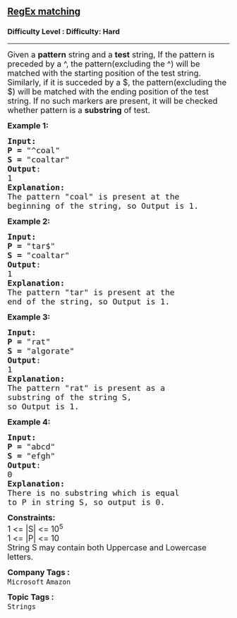 <h2><a href="https://www.geeksforgeeks.org/problems/-regex-matching1145/1?page=2&difficulty=Hard&status=unsolved&sortBy=submissions">RegEx matching</a></h2><h3>Difficulty Level : Difficulty: Hard</h3><hr><div class="problems_problem_content__Xm_eO"><p><span style="font-size: 18px;">Given a <strong>pattern</strong> string and a <strong>test</strong> string, If the pattern is preceded by a ^, the pattern(excluding the ^) will be matched with the starting position of the test string. Similarly, if it is succeded by a $, the pattern(excluding the $) will be matched with the ending position of the test string. If no such markers are present, it will be checked whether pattern is a <strong>substring</strong> of test.</span></p>
<p><span style="font-size: 18px;"><strong>Example 1:</strong></span></p>
<pre><span style="font-size: 18px;"><strong>Input:
P = </strong>"^coal"
<strong>S = </strong>"coaltar"
<strong>Output</strong>:
1
<strong>Explanation:</strong>
The pattern "coal" is present at the
beginning of the string, so Output is 1.
</span></pre>
<p><span style="font-size: 18px;"><strong>Example 2:</strong></span></p>
<pre><span style="font-size: 18px;"><strong>Input:
P = </strong>"tar$"
<strong>S = </strong>"coaltar"
<strong>Output</strong>:
1
<strong>Explanation:</strong> 
The pattern "tar" is present at the
end of the string, so Output is 1.</span></pre>
<p><span style="font-size: 18px;"><strong>Example 3:</strong></span></p>
<pre><span style="font-size: 18px;"><strong>Input:
P = </strong>"rat"
<strong>S = </strong>"algorate"
<strong>Output</strong>:
1
<strong>Explanation:</strong>
The pattern "rat" is present as a
substring of the string S,
so Output is 1.</span></pre>
<p><span style="font-size: 18px;"><strong>Example 4:</strong></span></p>
<pre><span style="font-size: 18px;"><strong>Input:
P = </strong>"abcd"
<strong>S = </strong>"efgh"
<strong>Output</strong>:
0
<strong>Explanation:</strong>
There is no substring which is equal
to P in string S, so output is 0.</span></pre>
<p><span style="font-size: 18px;"><strong>Constraints:</strong><br>1 &lt;= |S| &lt;= 10<sup>5</sup><br>1 &lt;= |P| &lt;= 10<br>String S may contain both Uppercase and Lowercase letters.</span></p></div><p><span style=font-size:18px><strong>Company Tags : </strong><br><code>Microsoft</code>&nbsp;<code>Amazon</code>&nbsp;<br><p><span style=font-size:18px><strong>Topic Tags : </strong><br><code>Strings</code>&nbsp;